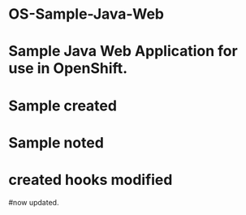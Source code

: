 # OS-Sample-Java-Web
# Sample Java Web Application for use in OpenShift.
# Sample created
# Sample noted
# created hooks modified
#now updated.
